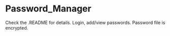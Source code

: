 # Password_Manager
Check the .README for details. Login, add/view passwords. Password file is encrypted.

